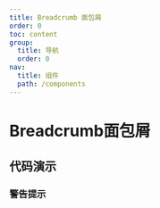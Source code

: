 ```yaml
---
title: Breadcrumb 面包屑
order: 0
toc: content
group:
  title: 导航
  order: 0
nav:
  title: 组件
  path: /components
---
```


# Breadcrumb面包屑

## 代码演示

### 警告提示

<code src="./demos/basic.tsx" />


